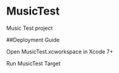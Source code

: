 # MusicTest
Music Test project

##Deployment Guide

Open MusicTest.xcworkspace in Xcode 7+

Run MusicTest Target

